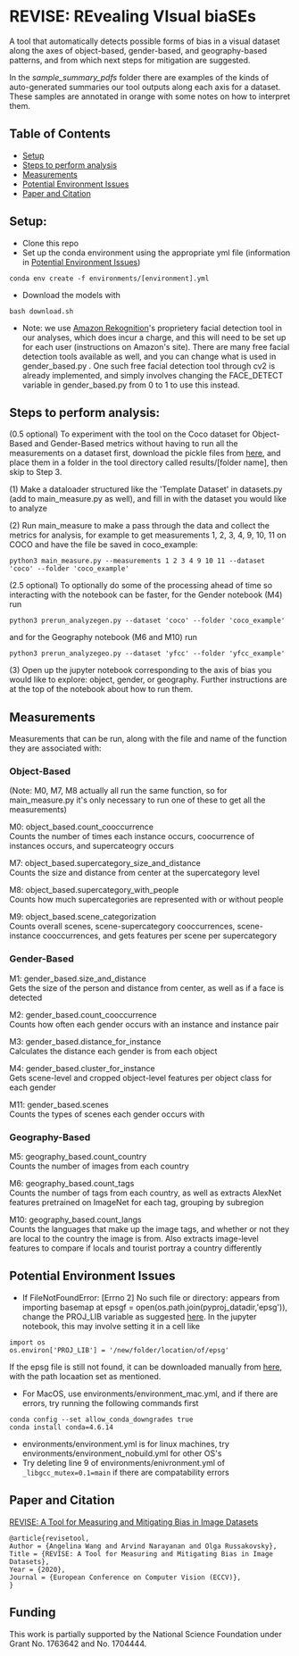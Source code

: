 # REVISE: REvealing VIsual biaSEs
A tool that automatically detects possible forms of bias in a visual dataset along the axes of object-based, gender-based, and geography-based patterns, and from which next steps for mitigation are suggested. 

In the *sample_summary_pdfs* folder there are examples of the kinds of auto-generated summaries our tool outputs along each axis for a dataset. These samples are annotated in orange with some notes on how to interpret them.

## Table of Contents

* [Setup](https://github.com/princetonvisualai/revise-tool#setup)
* [Steps to perform analysis](https://github.com/princetonvisualai/revise-tool#steps-to-perform-analysis)
* [Measurements](https://github.com/princetonvisualai/revise-tool#measurements)
* [Potential Environment Issues](https://github.com/princetonvisualai/revise-tool#potential-environment-issues)
* [Paper and Citation](https://github.com/princetonvisualai/revise-tool#paper-and-citation)

## Setup:
- Clone this repo
- Set up the conda environment using the appropriate yml file (information in [Potential Environment Issues](https://github.com/princetonvisualai/revise-tool#potential-environment-issues))
```
conda env create -f environments/[environment].yml
```
- Download the models with
```
bash download.sh
```

- Note: we use [Amazon Rekognition](https://aws.amazon.com/rekognition/)'s proprietery facial detection tool in our analyses, which does incur a charge, and this will need to be set up for each user (instructions on Amazon's site). There are many free facial detection tools available as well, and you can change what is used in gender_based.py . One such free facial detection tool through cv2 is already implemented, and simply involves changing the FACE_DETECT variable in gender_based.py from 0 to 1 to use this instead.

## Steps to perform analysis:
(0.5 optional) To experiment with the tool on the Coco dataset for Object-Based and Gender-Based metrics without having to run all the measurements on a dataset first, download the pickle files from [here](https://drive.google.com/drive/folders/1cGUr2ruV7IRl4h8EGtCjRCsg8wtPVu5P?usp=sharing), and place them in a folder in the tool directory called results/[folder name], then skip to Step 3.

(1) Make a dataloader structured like the 'Template Dataset' in datasets.py (add to main_measure.py as well), and fill in with the dataset you would like to analyze

(2) Run main_measure to make a pass through the data and collect the metrics for analysis, for example to get measurements 1, 2, 3, 4, 9, 10, 11 on COCO and have the file be saved in coco_example:
```
python3 main_measure.py --measurements 1 2 3 4 9 10 11 --dataset 'coco' --folder 'coco_example'
```

(2.5 optional) 
To optionally do some of the processing ahead of time so interacting with the notebook can be faster, for the Gender notebook (M4) run
```
python3 prerun_analyzegen.py --dataset 'coco' --folder 'coco_example'
```
and for the Geography notebook (M6 and M10) run
```
python3 prerun_analyzegeo.py --dataset 'yfcc' --folder 'yfcc_example'
```

(3) Open up the jupyter notebook corresponding to the axis of bias you would like to explore: object, gender, or geography. Further instructions are at the top of the notebook about how to run them.

## Measurements
Measurements that can be run, along with the file and name of the function they are associated with:

### Object-Based
(Note: M0, M7, M8 actually all run the same function, so for main_measure.py it's only necessary to run one of these to get all the measurements)

M0: object_based.count_cooccurrence\
Counts the number of times each instance occurs, coocurrence of instances occurs, and supercateogry occurs

M7: object_based.supercategory_size_and_distance\
Counts the size and distance from center at the supercategory level

M8: object_based.supercategory_with_people\
Counts how much supercategories are represented with or without people

M9: object_based.scene_categorization\
Counts overall scenes, scene-supercategory cooccurrences, scene-instance cooccurrences, and gets features per scene per supercategory

### Gender-Based

M1: gender_based.size_and_distance\
Gets the size of the person and distance from center, as well as if a face is detected

M2: gender_based.count_cooccurrence\
Counts how often each gender occurs with an instance and instance pair

M3: gender_based.distance_for_instance\
Calculates the distance each gender is from each object

M4: gender_based.cluster_for_instance\
Gets scene-level and cropped object-level features per object class for each gender

M11: gender_based.scenes\
Counts the types of scenes each gender occurs with

### Geography-Based

M5: geography_based.count_country\
Counts the number of images from each country

M6: geography_based.count_tags\
Counts the number of tags from each country, as well as extracts AlexNet features pretrained on ImageNet for each tag, grouping by subregion

M10: geography_based.count_langs\
Counts the languages that make up the image tags, and whether or not they are local to the country the image is from. Also extracts image-level features to compare if locals and tourist portray a country differently

## Potential Environment Issues
- If FileNotFoundError: [Errno 2] No such file or directory: appears from importing basemap at epsgf = open(os.path.join(pyproj_datadir,'epsg')), change the PROJ_LIB variable as suggested [here](https://stackoverflow.com/questions/58683341/basemap-wont-import-because-epsg-file-or-directory-cant-be-found-macos-ana).
In the jupyter notebook, this may involve setting it in a cell like
```
import os
os.environ['PROJ_LIB'] = '/new/folder/location/of/epsg'
```
If the epsg file is still not found, it can be downloaded manually from [here](https://raw.githubusercontent.com/matplotlib/basemap/master/lib/mpl_toolkits/basemap/data/epsg), with the path locaation set as mentioned.
- For MacOS, use environments/environment_mac.yml, and if there are errors, try running the following commands first
```
conda config --set allow_conda_downgrades true
conda install conda=4.6.14
```
- environments/environment.yml is for linux machines, try environments/environment_nobuild.yml for other OS's
- Try deleting line 9 of environments/enivronment.yml of ```_libgcc_mutex=0.1=main``` if there are compatability errors

## Paper and Citation
[REVISE: A Tool for Measuring and Mitigating Bias in Image Datasets](https://arxiv.org/abs/2004.07999)

```
@article{revisetool,
Author = {Angelina Wang and Arvind Narayanan and Olga Russakovsky},
Title = {REVISE: A Tool for Measuring and Mitigating Bias in Image Datasets},
Year = {2020},
Journal = {European Conference on Computer Vision (ECCV)},
}
```

## Funding
This work is partially supported by the National Science Foundation under Grant No.
1763642 and No. 1704444.
